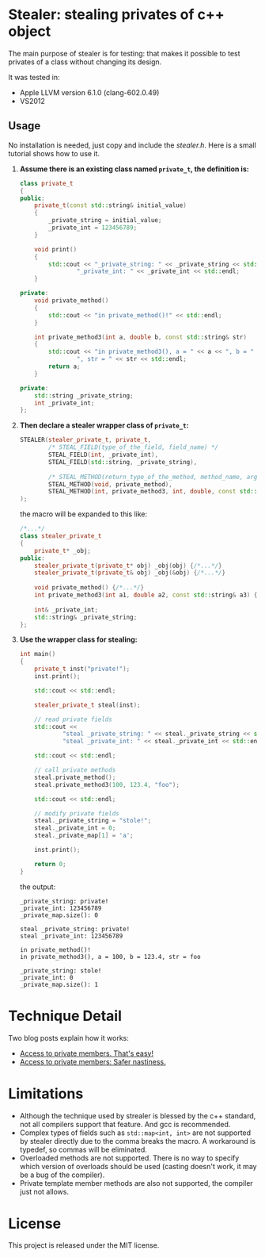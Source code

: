 # Stealer: stealing privates of c++ object

The main purpose of stealer is for testing: that makes it possible to test privates of a class without changing its design.

It was tested in:

* Apple LLVM version 6.1.0 (clang-602.0.49)
* VS2012

## Usage

No installation is needed, just copy and include the *stealer.h*. Here is a small tutorial shows how to use it.

1. **Assume there is an existing class named `private_t`, the definition is:**

    ```cpp
    class private_t
    {
    public:
        private_t(const std::string& initial_value)
        {
            _private_string = initial_value;
            _private_int = 123456789;
        }
    
        void print()
        {
            std::cout << "_private_string: " << _private_string << std::endl <<
                    "_private_int: " << _private_int << std::endl;
        }
    
    private:
        void private_method()
        {
            std::cout << "in private_method()!" << std::endl;
        }
    
        int private_method3(int a, double b, const std::string& str)
        {
            std::cout << "in private_method3(), a = " << a << ", b = " << b <<
                    ", str = " << str << std::endl;
            return a;
        }
    
    private:
        std::string _private_string;
        int _private_int;
    };
    ```

2. **Then declare a stealer wrapper class of `private_t`:**

    ```cpp
    STEALER(stealer_private_t, private_t,
            /* STEAL_FIELD(type_of_the_field, field_name) */
            STEAL_FIELD(int, _private_int),
            STEAL_FIELD(std::string, _private_string),
            
            /* STEAL_METHOD(return_type_of_the_method, method_name, arg1, arg2, ...) */
            STEAL_METHOD(void, private_method),
            STEAL_METHOD(int, private_method3, int, double, const std::string&),
    );
    ```
    
    the macro will be expanded to this like:
    
    ```cpp
    /*...*/
    class stealer_private_t
    {
        private_t* _obj;
    public:
        stealer_private_t(private_t* obj) _obj(obj) {/*...*/}
        stealer_private_t(private_t& obj) _obj(&obj) {/*...*/}
        
        void private_method() {/*...*/}
        int private_method3(int a1, double a2, const std::string& a3) {/*...*/}
        
        int& _private_int;
        std::string& _private_string;
    };
    ```
    
3. **Use the wrapper class for stealing:**

    ```cpp
    int main()
    {
        private_t inst("private!");
        inst.print();
    
        std::cout << std::endl;
    
        stealer_private_t steal(inst);
    
        // read private fields
        std::cout <<
                "steal _private_string: " << steal._private_string << std::endl <<
                "steal _private_int: " << steal._private_int << std::endl;
    
        std::cout << std::endl;
    
        // call private methods
        steal.private_method();
        steal.private_method3(100, 123.4, "foo");
    
        std::cout << std::endl;
    
        // modify private fields
        steal._private_string = "stole!";
        steal._private_int = 0;
        steal._private_map[1] = 'a';
    
        inst.print();
    
        return 0;
    }
    ```
    
    the output:
    
    ```
    _private_string: private!
    _private_int: 123456789
    _private_map.size(): 0
    
    steal _private_string: private!
    steal _private_int: 123456789
    
    in private_method()!
    in private_method3(), a = 100, b = 123.4, str = foo
    
    _private_string: stole!
    _private_int: 0
    _private_map.size(): 1
    ```

# Technique Detail

Two blog posts explain how it works:
* [Access to private members. That's easy!](http://bloglitb.blogspot.com/2010/07/access-to-private-members-thats-easy.html)
* [Access to private members: Safer nastiness.](http://bloglitb.blogspot.com/2011/12/access-to-private-members-safer.html)

# Limitations

* Although the technique used by strealer is blessed by the c++ standard, not all compilers support that feature. And gcc is recommended.
* Complex types of fields such as `std::map<int, int>` are not supported by stealer directly due to the comma breaks the macro. A workaround is typedef, so commas will be eliminated.
* Overloaded methods are not supported. There is no way to specify which version of overloads should be used (casting doesn't work, it may be a bug of the compiler).
* Private template member methods are also not supported, the compiler just not allows.

# License

This project is released under the MIT license.
